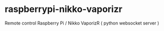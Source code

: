raspberrypi-nikko-vaporizr
==========================

Remote control Raspberry Pi / Nikko VaporizR ( python websocket server )
